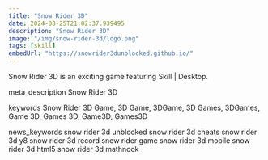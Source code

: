 ```yaml
---
title: "Snow Rider 3D"
date: 2024-08-25T21:02:37.939495
description: "Snow Rider 3D"
image: "/img/snow-rider-3d/logo.png"
tags: [skill]
embedUrl: "https://snowrider3dunblocked.github.io/"
---
```


Snow Rider 3D is an exciting game featuring Skill | Desktop.

meta_description
Snow Rider 3D


keywords
Snow Rider 3D Game, 3D Game, 3DGame, 3D Games, 3DGames, Game 3D, Games 3D, Game3D, Games3D


news_keywords
snow rider 3d unblocked snow rider 3d cheats snow rider 3d y8 snow rider 3d record snow rider game snow rider 3d mobile snow rider 3d html5 snow rider 3d mathnook
